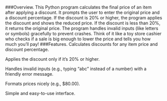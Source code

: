 ###Overview.
This Python program calculates the final price of an item after applying a discount. It prompts the user to enter the original price and a discount percentage. If the discount is 20% or higher, the program applies the discount and shows the reduced price. If the discount is less than 20%, it returns the original price. The program handles invalid inputs (like letters or symbols) gracefully to prevent crashes.
Think of it like a toy store cashier who checks if a sale is big enough to lower the price and tells you how much you’ll pay!
###Features.
Calculates discounts for any item price and discount percentage.

Applies the discount only if it’s 20% or higher.

Handles invalid inputs (e.g., typing “abc” instead of a number) with a friendly error message.

Formats prices nicely (e.g., $80.00).

Simple and easy-to-use interface.
